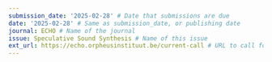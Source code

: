 ```yaml
---
submission_date: '2025-02-28' # Date that submissions are due
date: '2025-02-28' # Same as submission_date, or publishing date
journal: ECHO # Name of the journal
issue: Speculative Sound Synthesis # Name of this issue
ext_url: https://echo.orpheusinstituut.be/current-call # URL to call for articles for this issue
---
```

